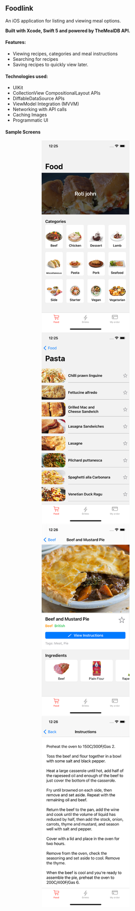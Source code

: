 ## Foodlink

An iOS application for listing and viewing meal options. 

**Built with Xcode, Swift 5 and powered by TheMealDB API.**

#### Features: 
* Viewing recipes, categories and meal instructions
* Searching for recipes 
* Saving recipes to quickly view later. 

#### Technologies used: 
* UIKit 
* CollectionView CompositionalLayout APIs
* DiffableDataSource APIs
* ViewModel Integration (MVVM)
* Networking with API calls
* Caching Images 
* Programmatic UI

#### Sample Screens 

<p align="center">
    <img src="Screens/foodlink-1.png" width=276 />
    <img src="Screens/foodlink-2.png" width=276 />
    <br>
    <img src="Screens/foodlink-3.png" width=276 />
    <img src="Screens/foodlink-4.png" width=276 />
</p>


